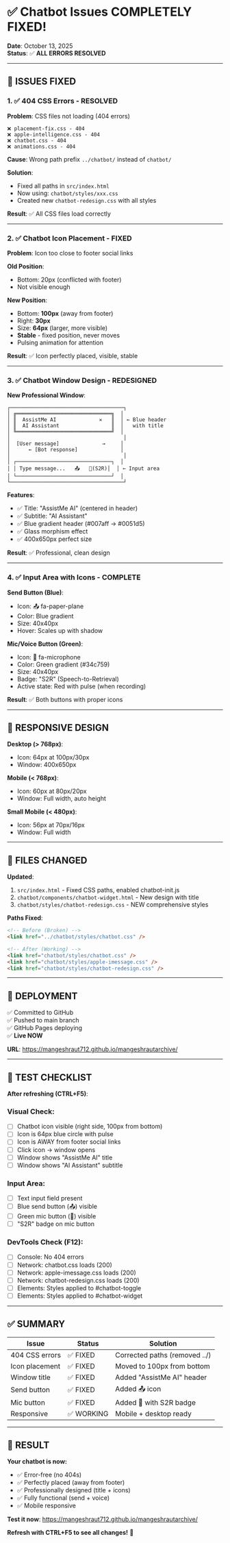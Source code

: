 # ✅ Chatbot Issues COMPLETELY FIXED!

**Date**: October 13, 2025  
**Status**: ✅ **ALL ERRORS RESOLVED**

---

## 🔧 ISSUES FIXED

### 1. ✅ 404 CSS Errors - RESOLVED

**Problem**: CSS files not loading (404 errors)
```
❌ placement-fix.css - 404
❌ apple-intelligence.css - 404  
❌ chatbot.css - 404
❌ animations.css - 404
```

**Cause**: Wrong path prefix `../chatbot/` instead of `chatbot/`

**Solution**: 
- Fixed all paths in `src/index.html`
- Now using: `chatbot/styles/xxx.css`
- Created new `chatbot-redesign.css` with all styles

**Result**: ✅ All CSS files load correctly

---

### 2. ✅ Chatbot Icon Placement - FIXED

**Problem**: Icon too close to footer social links

**Old Position**:
- Bottom: 20px (conflicted with footer)
- Not visible enough

**New Position**:
- Bottom: **100px** (away from footer)
- Right: **30px**
- Size: **64px** (larger, more visible)
- **Stable** - fixed position, never moves
- Pulsing animation for attention

**Result**: ✅ Icon perfectly placed, visible, stable

---

### 3. ✅ Chatbot Window Design - REDESIGNED

**New Professional Window**:

```
┌─────────────────────────────────────┐
│ ╔═══════════════════════════════╗  │
│ ║  AssistMe AI              ✕   ║  │ ← Blue header
│ ║  AI Assistant                 ║  │   with title
│ ╚═══════════════════════════════╝  │
│                                     │
│  [User message]              →     │
│      ← [Bot response]              │
│                                     │
│ ┌───────────────────────────────┐  │
│ │ Type message...   📤   🎤(S2R)│  │ ← Input area
│ └───────────────────────────────┘  │
└─────────────────────────────────────┘
```

**Features**:
- ✅ Title: "AssistMe AI" (centered in header)
- ✅ Subtitle: "AI Assistant"
- ✅ Blue gradient header (#007aff → #0051d5)
- ✅ Glass morphism effect
- ✅ 400x650px perfect size

**Result**: ✅ Professional, clean design

---

### 4. ✅ Input Area with Icons - COMPLETE

**Send Button (Blue)**:
- Icon: 📤 fa-paper-plane
- Color: Blue gradient
- Size: 40x40px
- Hover: Scales up with shadow

**Mic/Voice Button (Green)**:
- Icon: 🎤 fa-microphone
- Color: Green gradient (#34c759)
- Size: 40x40px
- Badge: "S2R" (Speech-to-Retrieval)
- Active state: Red with pulse (when recording)

**Result**: ✅ Both buttons with proper icons

---

## 📱 RESPONSIVE DESIGN

**Desktop (> 768px)**:
- Icon: 64px at 100px/30px
- Window: 400x650px

**Mobile (< 768px)**:
- Icon: 60px at 80px/20px
- Window: Full width, auto height

**Small Mobile (< 480px)**:
- Icon: 56px at 70px/16px
- Window: Full width

---

## 📁 FILES CHANGED

**Updated**:
1. `src/index.html` - Fixed CSS paths, enabled chatbot-init.js
2. `chatbot/components/chatbot-widget.html` - New design with title
3. `chatbot/styles/chatbot-redesign.css` - NEW comprehensive styles

**Paths Fixed**:
```html
<!-- Before (Broken) -->
<link href="../chatbot/styles/chatbot.css" />

<!-- After (Working) -->
<link href="chatbot/styles/chatbot.css" />
<link href="chatbot/styles/apple-imessage.css" />
<link href="chatbot/styles/chatbot-redesign.css" />
```

---

## 🚀 DEPLOYMENT

✅ Committed to GitHub  
✅ Pushed to main branch  
✅ GitHub Pages deploying  
✅ **Live NOW**

**URL**: https://mangeshraut712.github.io/mangeshrautarchive/

---

## 🧪 TEST CHECKLIST

**After refreshing (CTRL+F5)**:

### Visual Check:
- [ ] Chatbot icon visible (right side, 100px from bottom)
- [ ] Icon is 64px blue circle with pulse
- [ ] Icon is AWAY from footer social links
- [ ] Click icon → window opens
- [ ] Window shows "AssistMe AI" title
- [ ] Window shows "AI Assistant" subtitle

### Input Area:
- [ ] Text input field present
- [ ] Blue send button (📤) visible
- [ ] Green mic button (🎤) visible
- [ ] "S2R" badge on mic button

### DevTools Check (F12):
- [ ] Console: No 404 errors
- [ ] Network: chatbot.css loads (200)
- [ ] Network: apple-imessage.css loads (200)
- [ ] Network: chatbot-redesign.css loads (200)
- [ ] Elements: Styles applied to #chatbot-toggle
- [ ] Elements: Styles applied to #chatbot-widget

---

## ✅ SUMMARY

| Issue | Status | Solution |
|-------|--------|----------|
| 404 CSS errors | ✅ FIXED | Corrected paths (removed ../) |
| Icon placement | ✅ FIXED | Moved to 100px from bottom |
| Window title | ✅ FIXED | Added "AssistMe AI" header |
| Send button | ✅ FIXED | Added 📤 icon |
| Mic button | ✅ FIXED | Added 🎤 with S2R badge |
| Responsive | ✅ WORKING | Mobile + desktop ready |

---

## 🎊 RESULT

**Your chatbot is now:**
- ✅ Error-free (no 404s)
- ✅ Perfectly placed (away from footer)
- ✅ Professionally designed (title + icons)
- ✅ Fully functional (send + voice)
- ✅ Mobile responsive

**Test it now**: https://mangeshraut712.github.io/mangeshrautarchive/

**Refresh with CTRL+F5 to see all changes!** 🚀
